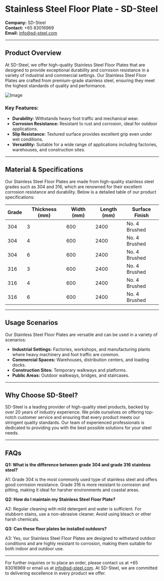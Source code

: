 # Stainless Steel Floor Plate - SD-Steel

**Company:** SD-Steel  
**Contact:** +65 83016969  
**Email:** info@sd-steel.com

---

## Product Overview

At SD-Steel, we offer high-quality Stainless Steel Floor Plates that are designed to provide exceptional durability and corrosion resistance in a variety of industrial and commercial settings. Our Stainless Steel Floor Plates are crafted from premium-grade stainless steel, ensuring they meet the highest standards of quality and performance.

![Image](https://github.com/user-attachments/assets/2567258e-e124-4816-932d-1809bd27ef0b)

### Key Features:
- **Durability:** Withstands heavy foot traffic and mechanical wear.
- **Corrosion Resistance:** Resistant to rust and corrosion, ideal for outdoor applications.
- **Slip Resistance:** Textured surface provides excellent grip even under wet conditions.
- **Versatility:** Suitable for a wide range of applications including factories, warehouses, and construction sites.

---

## Material & Specifications

Our Stainless Steel Floor Plates are made from high-quality stainless steel grades such as 304 and 316, which are renowned for their excellent corrosion resistance and durability. Below is a detailed table of our product specifications:

| Grade | Thickness (mm) | Width (mm) | Length (mm) | Surface Finish |
|-------|----------------|------------|-------------|----------------|
| 304   | 3              | 600        | 2400        | No. 4 Brushed  |
| 304   | 4              | 600        | 2400        | No. 4 Brushed  |
| 304   | 6              | 600        | 2400        | No. 4 Brushed  |
| 316   | 3              | 600        | 2400        | No. 4 Brushed  |
| 316   | 4              | 600        | 2400        | No. 4 Brushed  |
| 316   | 6              | 600        | 2400        | No. 4 Brushed  |

---

## Usage Scenarios

Our Stainless Steel Floor Plates are versatile and can be used in a variety of scenarios:

- **Industrial Settings:** Factories, workshops, and manufacturing plants where heavy machinery and foot traffic are common.
- **Commercial Spaces:** Warehouses, distribution centers, and loading docks.
- **Construction Sites:** Temporary walkways and platforms.
- **Public Areas:** Outdoor walkways, bridges, and staircases.

---

## Why Choose SD-Steel?

SD-Steel is a leading provider of high-quality steel products, backed by over 20 years of industry experience. We pride ourselves on offering top-notch customer service and ensuring that every product meets our stringent quality standards. Our team of experienced professionals is dedicated to providing you with the best possible solutions for your steel needs.

---

## FAQs

**Q1: What is the difference between grade 304 and grade 316 stainless steel?**

A1: Grade 304 is the most commonly used type of stainless steel and offers good corrosion resistance. Grade 316 is more resistant to corrosion and pitting, making it ideal for harsher environments and coastal areas.

**Q2: How do I maintain my Stainless Steel Floor Plate?**

A2: Regular cleaning with mild detergent and water is sufficient. For stubborn stains, use a non-abrasive cleaner. Avoid using bleach or other harsh chemicals.

**Q3: Can these floor plates be installed outdoors?**

A3: Yes, our Stainless Steel Floor Plates are designed to withstand outdoor conditions and are highly resistant to corrosion, making them suitable for both indoor and outdoor use.

---

For further inquiries or to place an order, please contact us at +65 83016969 or email us at info@sd-steel.com. At SD-Steel, we are committed to delivering excellence in every product we offer.
